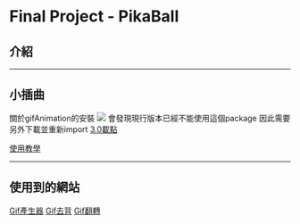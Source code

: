 # Final Project - PikaBall

## 介紹




---
## 小插曲
關於gifAnimation的安裝
![](https://i.imgur.com/aNIt7cn.png)
會發現現行版本已經不能使用這個package
因此需要另外下載並重新import
[3.0載點](https://github.com/extrapixel/gif-animation/blob/3.0/distribution/gifAnimation.zip)

[使用教學](https://www.gushiciku.cn/pl/azMg/zh-tw)

---

## 使用到的網站

[Gif產生器](https://gifmake.com/)
[Gif去背](https://www.unscreen.com/upload)
[Gif翻轉](https://www.online-image-editor.com/)
